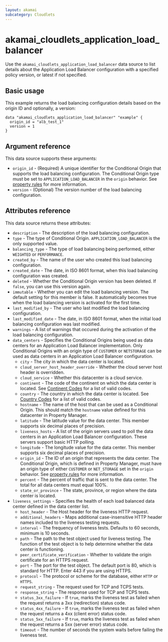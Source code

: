 ```yaml
---
layout: akamai
subcategory: Cloudlets
---
```


# akamai_cloudlets_application_load_balancer

Use the `akamai_cloudlets_application_load_balancer` data source to list details about the Application Load Balancer configuration with a specified policy version, or latest if not specified.

## Basic usage

This example returns the load balancing configuration details based on the origin ID and optionally, a version:

```hcl
data "akamai_cloudlets_application_load_balancer" "example" {
  origin_id = "alb_test_1"
  version = 1
}
```

## Argument reference

This data source supports these arguments:

* `origin_id` - (Required) A unique identifier for the Conditional Origin that supports the load balancing configuration. The Conditional Origin type must be set to `APPLICATION_LOAD_BALANCER` in the `origin` behavior. See [property rules](../data-sources/property_rules.md) for more information.
* `version` - (Optional) The version number of the load balancing configuration.

## Attributes reference

This data source returns these attributes:

* `description` - The description of the load balancing configuration.
* `type` - The type of Conditional Origin. `APPLICATION_LOAD_BALANCER` is the only supported value.
* `balancing_type` - The type of load balancing being performed, either `WEIGHTED` or `PERFORMANCE`.
* `created_by` - The name of the user who created this load balancing configuration.
* `created_date` - The date, in ISO 8601 format, when this load balancing configuration was created.
* `deleted` - Whether the Conditional Origin version has been deleted. If `false`, you can use this version again.
* `immutable` - Whether you can edit the load balancing version. The default setting for this member is false. It automatically becomes true when the load balancing version is activated for the first time.
* `last_modified_by` - The user who last modified the load balancing configuration.
* `last_modified_date` - The date, in ISO 8601 format, when the initial load balancing configuration was last modified.
* `warnings` - A list of warnings that occured during the activation of the load balancing configuration.
* `data_centers` - Specifies the Conditional Origins being used as data centers for an Application Load Balancer implementation. Only Conditional Origins with an origin type of `CUSTOMER` or `NETSTORAGE` can be used as data centers in an Application Load Balancer configuration.
  * `city` - The city in which the data center is located.
  * `cloud_server_host_header_override` - Whether the cloud server host header is overridden.
  * `cloud_service` - Whether this datacenter is a cloud service.
  * `continent` - The code of the continent on which the data center is located. See [Continent Codes](https://control.akamai.com/dl/edgescape/continentCodes.csv) for a list of valid codes.
  * `country` - The country in which the data center is located. See [Country Codes](https://control.akamai.com/dl/edgescape/cc2continent.csv) for a list of valid codes.
  * `hostname` - The name of the host that can be used as a Conditional Origin. This should match the `hostname` value defined for this datacenter in Property Manager.
  * `latitude` - The latitude value for the data center. This member supports six decimal places of precision.
  * `liveness_hosts` - A list of the origin servers used to poll the data centers in an Application Load Balancer configuration. These servers support basic HTTP polling.
  * `longitude` - The longitude value for the data center. This member supports six decimal places of precision.
  * `origin_id` - The ID of an origin that represents the data center. The Conditional Origin, which is defined in Property Manager, must have an origin type of either `CUSTOMER` or `NET_STORAGE` set in the `origin` behavior. See [property rules](../data-sources/property_rules.md) for more information.
  * `percent` - The percent of traffic that is sent to the data center. The total for all data centers must equal 100%.
  * `state_or_province` - The state, province, or region where the data center is located.
* `liveness_settings` - Specifies the health of each load balanced data center defined in the data center list.
  * `host_header` - The Host header for the liveness HTTP request.
  * `additional_headers` - Maps additional case-insensitive HTTP header names included to the liveness testing requests.
  * `interval` - The frequency of liveness tests. Defaults to 60 seconds, minimum is 10 seconds.
  * `path` - The path to the test object used for liveness testing. The function of the test object is to help determine whether the data center is functioning.
  * `peer_certificate_verification` - Whether to validate the origin certificate for an HTTPS request.
  * `port` - The port for the test object. The default port is 80, which is standard for HTTP. Enter 443 if you are using HTTPS.
  * `protocol` - The protocol or scheme for the database, either `HTTP` or `HTTPS`.
  * `request_string` - The request used for TCP and TCPS tests.
  * `response_string` - The response used for TCP and TCPS tests.
  * `status_3xx_failure` - If `true`, marks the liveness test as failed when the request returns a 3xx (redirection) status code.
  * `status_4xx_failure` - If `true`, marks the liveness test as failed when the request returns a 4xx (client error) status code.
  * `status_5xx_failure` - If `true`, marks the liveness test as failed when the request returns a 5xx (server error) status code.
  * `timeout` - The number of seconds the system waits before failing the liveness test.
